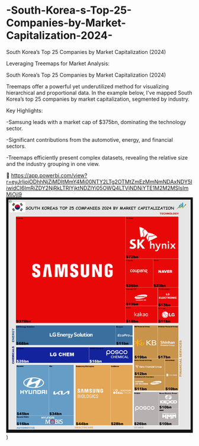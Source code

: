 # -South-Korea-s-Top-25-Companies-by-Market-Capitalization-2024-
 South Korea’s Top 25 Companies by Market Capitalization (2024)

 Leveraging Treemaps for Market Analysis:

 South Korea’s Top 25 Companies by Market Capitalization (2024)

Treemaps offer a powerful yet underutilized method for visualizing hierarchical and proportional data. In the example below, I've mapped South Korea’s top 25 companies by market capitalization, segmented by industry.

Key Highlights:

-Samsung leads with a market cap of $375bn, dominating the technology sector.

-Significant contributions from the automotive, energy, and financial sectors.

-Treemaps efficiently present complex datasets, revealing the relative size and the industry grouping in one view.

📎 https://app.powerbi.com/view?r=eyJrIjoiODhhNjZiMDItMmY4Mi00NTY2LTg2OTMtZmEzMmNmNDAxNDY5IiwidCI6ImRiZDY2NjRkLTRlYjktNDZlYi05OWQ4LTVjNDNiYTE1M2M2MSIsImMiOjl9
![](https://github.com/RimaJAMLI21/-South-Korea-s-Top-25-Companies-by-Market-Capitalization-2024-/blob/main/Untitled_page-0001.jpg))
